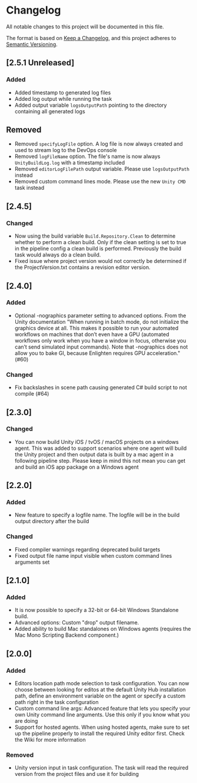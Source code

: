 # Changelog

All notable changes to this project will be documented in this file.

The format is based on [Keep a Changelog](https://keepachangelog.com/en/1.0.0/),
and this project adheres to [Semantic Versioning](https://semver.org/spec/v2.0.0.html).

## [2.5.1 Unreleased]

### Added

- Added timestamp to generated log files
- Added log output while running the task
- Added output variable `logsOutputPath` pointing to the directory containing all generated logs

## Removed

- Removed `specifyLogFile` option. A log file is now always created and used to stream log to the DevOps console
- Removed `logFileName` option. The file's name is now always `UnityBuildLog.log` with a timestamp included
- Removed `editorLogFilePath` output variable. Please use `logsOutputPath` instead
- Removed custom command lines mode. Please use the new `Unity CMD` task instead

## [2.4.5]

### Changed

- Now using the build variable `Build.Repository.Clean` to determine whether to perform a clean build. Only if the clean setting is set to true in the pipeline config a clean build is performed. Previously the build task would always do a clean build.
- Fixed issue where project version would not correctly be determined if the ProjectVersion.txt contains a revision editor version.

## [2.4.0]

### Added

- Optional -nographics parameter setting to advanced options. From the Unity documentation "When running in batch mode, do not initialize the graphics device at all. This makes it possible to run your automated workflows on machines that don’t even have a GPU (automated workflows only work when you have a window in focus, otherwise you can’t send simulated input commands). Note that -nographics does not allow you to bake GI, because Enlighten requires GPU acceleration." (#60)

### Changed

- Fix backslashes in scene path causing generated C# build script to not compile (#64)

## [2.3.0]

### Changed

- You can now build Unity iOS / tvOS / macOS projects on a windows agent. This was added to support scenarios where one agent will build the Unity project and then output data is built by a mac agent in a following pipeline step. Please keep in mind this not mean you can get and build an iOS app package on a Windows agent

## [2.2.0]

### Added

- New feature to specify a logfile name. The logfile will be in the build output directory after the build

### Changed

- Fixed compiler warnings regarding deprecated build targets
- Fixed output file name input visible when custom command lines arguments set

## [2.1.0]

### Added

- It is now possible to specify a 32-bit or 64-bit Windows Standalone build.
- Advanced options: Custom "drop" output filename.
- Added ability to build Mac standalones on Windows agents (requires the Mac Mono Scripting Backend component.)

## [2.0.0]

### Added

- Editors location path mode selection to task configuration. You can now choose between looking for editos at the default Unity Hub installation path, define an environment variable on the agent or specify a custom path right in the task configuration
- Custom command line args: Advanced feature that lets you specify your own Unity command line arguments. Use this only if you know what you are doing
- Support for hosted agents. When using hosted agents, make sure to set up the pipeline properly to install the required Unity editor first. Check the Wiki for more information

### Removed

- Unity version input in task configuration. The task will read the required version from the project files and use it for building
